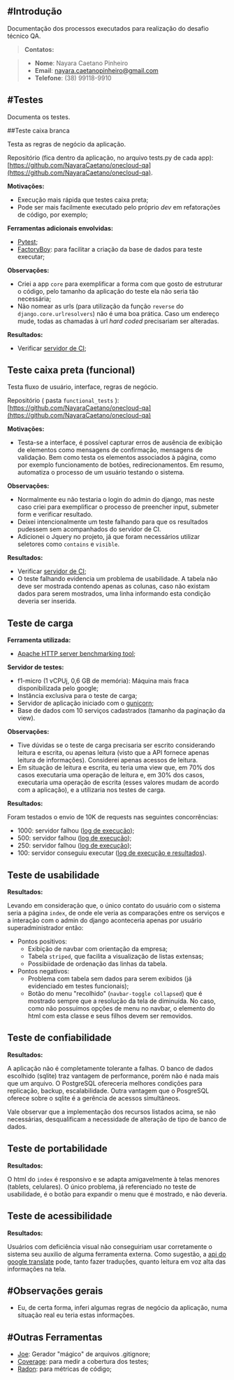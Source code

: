 #Introdução
-------------
Documentação dos processos executados para realização do desafio técnico QA.

> **Contatos:**

>  - **Nome**: Nayara Caetano Pinheiro
>  - **Email**: nayara.caetanopinheiro@gmail.com
>  - **Telefone**: (38) 99118-9910



#Testes
-------------
Documenta os testes.


##Teste caixa branca

Testa as regras de negócio da aplicação.

Repositório (fica dentro da aplicação, no arquivo tests.py de cada app): [https://github.com/NayaraCaetano/onecloud-qa](https://github.com/NayaraCaetano/onecloud-qa).

**Motivações:**

  - Execução mais rápida que testes caixa preta;
  - Pode ser mais facilmente executado pelo próprio *dev* em refatorações de código, por exemplo;

**Ferramentas adicionais envolvidas:**

  - [Pytest](http://pytest.org/latest/);
  - [FactoryBoy](https://factoryboy.readthedocs.io/en/latest/): para facilitar a criação da base de dados para teste executar;

**Observações:**

  - Criei a app `core` para exemplificar a forma com que gosto de estruturar o código, pelo tamanho da aplicação do teste ela não seria tão necessária;
  - Não nomear as urls (para utilização da função `reverse` do `django.core.urlresolvers`) não é uma boa prática. Caso um endereço mude, todas as chamadas à url *hard coded* precisariam ser alteradas.

**Resultados:**

  - Verificar [servidor de CI](http://onecloudtest.ddns.net:8085/browse/ON-UN);


## Teste caixa preta (funcional)

Testa fluxo de usuário, interface, regras de negócio.

Repositório ( pasta `functional_tests` ): [https://github.com/NayaraCaetano/onecloud-qa](https://github.com/NayaraCaetano/onecloud-qa)

**Motivações:**

  - Testa-se a interface, é possível capturar erros de ausência de exibição de elementos como mensagens de confirmação, mensagens de validação. Bem como testa os elementos associados à página, como por exemplo funcionamento de botões, redirecionamentos. Em resumo, automatiza o processo de um usuário testando o sistema.

**Observações:**

 - Normalmente eu não testaria o login do admin do django, mas neste caso criei para exemplificar o processo de preencher input, submeter form e verificar resultado.
 - Deixei intencionalmente um teste falhando para que os resultados pudessem sem acompanhados do servidor de CI.
 - Adicionei o Jquery no projeto, já que foram necessários utilizar seletores como `contains` e `visible`.

**Resultados:**

  - Verificar [servidor de CI](http://onecloudtest.ddns.net:8085/browse/ON-FUN);
  - O teste falhando evidencia um problema de usabilidade. A tabela não deve ser mostrada contendo apenas as colunas, caso não existam dados para serem mostrados, uma linha informando esta condição deveria ser inserida.


## Teste de carga

**Ferramenta utilizada:**

  - [Apache HTTP server benchmarking tool](https://httpd.apache.org/docs/2.4/programs/ab.html);

**Servidor de testes:**

  - f1-micro (1 vCPUj, 0,6 GB de memória): Máquina mais fraca disponibilizada pelo google;
  - Instância exclusiva para o teste de carga;
  - Servidor de aplicação iniciado com o [gunicorn](http://gunicorn.org/);
  - Base de dados com 10 serviços cadastrados (tamanho da paginação da view).

**Observações:**

 - Tive dúvidas se o teste de carga precisaria ser escrito considerando leitura e escrita, ou apenas leitura (visto que a API fornece apenas leitura de informações). Considerei apenas acessos de leitura.
 - Em situação de leitura e escrita, eu teria uma view que, em 70% dos casos executaria uma operação de leitura e, em 30% dos casos, executaria uma operação de escrita (esses valores mudam de acordo com a aplicação), e a utilizaria nos testes de carga.

**Resultados:**

 Foram testados o envio de 10K de requests nas seguintes concorrências:

   - 1000: servidor falhou ([log de execução](http://onecloudtest.ddns.net:8085/browse/ON-CAR-11));
   - 500: servidor falhou ([log de execução](http://onecloudtest.ddns.net:8085/browse/ON-CAR-12));
   - 250: servidor falhou ([log de execução](http://onecloudtest.ddns.net:8085/browse/ON-CAR-13));
   - 100: servidor conseguiu executar ([log de execução e resultados](http://onecloudtest.ddns.net:8085/browse/ON-CAR-14/log)).


## Teste de usabilidade

**Resultados:**

 Levando em consideração que, o único contato do usuário com o sistema seria a página `index`, de onde ele veria as comparações entre os serviços e a interação com o admin do django aconteceria apenas por usuário superadministrador então:

   - Pontos positivos:
      * Exibição de navbar com orientação da empresa;
      * Tabela `striped`, que facilita a visualização de listas extensas;
      * Possibiidade de ordenação das linhas da tabela.
   - Pontos negativos:
      * Problema com tabela sem dados para serem exibidos (já evidenciado em testes funcionais);
      * Botão do menu "recolhido" (`navbar-toggle collapsed`) que é mostrado sempre que a resolução da tela de diminuída. No caso, como não possuímos opções de menu no navbar, o elemento do html com esta classe e seus filhos devem ser removidos.


## Teste de confiabilidade

**Resultados:**

 A aplicação não é completamente tolerante a falhas. O banco de dados escolhido (sqlite) traz vantagem de performance, porém não é nada mais que um arquivo. O PostgreSQL ofereceria melhores condições para replicação, backup, escalabilidade. Outra vantagem que o PosgreSQL oferece sobre o sqlite é a gerência de acessos simultâneos.

 Vale observar que a implementação dos recursos listados acima, se não necessárias, desqualificam a necessidade de alteração de tipo de banco de dados.



## Teste de portabilidade

**Resultados:**

 O html do `index` é responsivo e se adapta amigavelmente à telas menores (tablets, celulares). O único problema, já referenciado no teste de usabilidade, é o botão para expandir o menu que é mostrado, e não deveria.



## Teste de acessibilidade

**Resultados:**

 Usuários com deficiência visual não conseguiriam usar corretamente o sistema seu auxilio de alguma ferramenta externa. Como sugestão, a [api do google translate](https://cloud.google.com/translate/docs/) pode, tanto fazer traduções, quanto leitura em voz alta das informações na tela.



#Observações gerais
-------------
  - Eu, de certa forma, inferi algumas regras de negócio da aplicação, numa situação real eu teria estas informações.


#Outras Ferramentas
-------------
 - [Joe](https://github.com/karan/joe): Gerador "mágico" de arquivos .gitignore;
 - [Coverage](https://coverage.readthedocs.io/en/coverage-4.1/): para medir a cobertura dos testes;
 - [Radon](https://pypi.python.org/pypi/radon): para métricas de código;